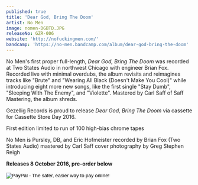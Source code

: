 ```yaml
---
published: true
title: 'Dear God, Bring The Doom'
artist: No Men
image: nomen-DGBTD.JPG
releaseNo: GZR-006
website: 'http://nofuckingmen.com/'
bandcamp: 'https://no-men.bandcamp.com/album/dear-god-bring-the-doom'
---
```

No Men's first proper full-length, _Dear God, Bring The Doom_ was recorded at Two States Audio in northwest Chicago with engineer Brian Fox. Recorded live with minimal overdubs, the album revisits and reimagines tracks like "Brute" and "Wearing All Black (Doesn't Make You Cool)" while introducing eight more new songs, like the first single "Stay Dumb", "Sleeping With The Enemy", and "Violette". Mastered by Carl Saff of Saff Mastering, the album shreds.

Gezellig Records is proud to release _Dear God, Bring The Doom_ via cassette for Cassette Store Day 2016. 

First edition limited to run of 100 high-bias chrome tapes

No Men is Pursley, DB, and Eric Hofmeister
recorded by Brian Fox (Two States Audio)
mastered by Carl Saff
cover photography by Greg Stephen Reigh 

**Releases 8 October 2016, pre-order below**

<form action="https://www.paypal.com/cgi-bin/webscr" method="post" target="_top">
<input type="hidden" name="cmd" value="_s-xclick">
<input type="hidden" name="hosted_button_id" value="AB4DJAK558WZ2">
<input type="image" src="https://www.paypalobjects.com/en_US/i/btn/btn_buynow_LG.gif" border="0" name="submit" alt="PayPal - The safer, easier way to pay online!">
<img alt="" border="0" src="https://www.paypalobjects.com/en_US/i/scr/pixel.gif" width="1" height="1">
</form>
